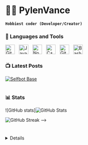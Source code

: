 # 🏄‍♂️ PylenVance

**`Hobbiest coder (Developer/Creator)`**


### 🧰 Languages and Tools

<img align="left" alt="Git" width="30px" style="padding-right:10px;" src="https://cdn.jsdelivr.net/gh/devicons/devicon/icons/git/git-original.svg" />
<img align="left" alt="JavaScript" width="30px" style="padding-right:10px;" src="https://cdn.jsdelivr.net/gh/devicons/devicon/icons/javascript/javascript-plain.svg" />
<img align="left" alt="NodeJS" width="30px" style="padding-right:10px;" src="https://cdn.jsdelivr.net/gh/devicons/devicon/icons/nodejs/nodejs-original.svg" />
<img align="left" alt="C++" width="30px" style="padding-right:10px;" src="https://cdn.jsdelivr.net/gh/devicons/devicon/icons/cplusplus/cplusplus-line.svg" />
<img align="left" alt="GitHub" width="30px" style="padding-right:10px;" src="https://cdn.jsdelivr.net/gh/devicons/devicon/icons/github/github-original.svg" />
<img align="left" alt="Bash" width="30px" style="padding-right:10px;" src="https://cdn.jsdelivr.net/gh/devicons/devicon/icons/bash/bash-original.svg" />
<br />

#

### 📺 Latest Posts

<!-- BEGIN -CARDS -->
[![Selfbot Base](https://gh-card.dev/repos/PylenVance/Discord-SelfbotBase.svg)](https://github.com/PylenVance/Discord-SelfbotBase)
<!-- END -CARDS -->

#

### 📊 Stats

![GitHub stats]![GitHub Stats](https://gh-readme-profile.vercel.app/api?username=FajarKim&locale=en)


![GitHub Streak](https://streak-stats.demolab.com/?user=PylenVance&theme=default&border_radius=4.5) -->

#

<details>

[discord]: le_yuki

